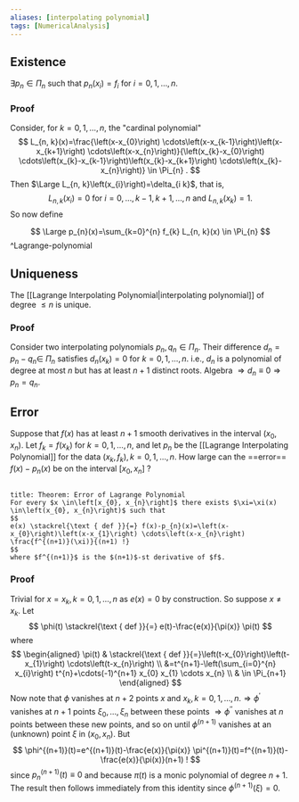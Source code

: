```yaml
---
aliases: [interpolating polynomial]
tags: [NumericalAnalysis]
---
```


## Existence 
$\exists p_{n} \in \Pi_{n}$ such that $p_{n}\left(x_{i}\right)=f_{i}$ for $i=0,1, \ldots, n$.
### Proof
Consider, for $k=0,1, \ldots, n$, the "cardinal polynomial"
$$
L_{n, k}(x)=\frac{\left(x-x_{0}\right) \cdots\left(x-x_{k-1}\right)\left(x-x_{k+1}\right) \cdots\left(x-x_{n}\right)}{\left(x_{k}-x_{0}\right) \cdots\left(x_{k}-x_{k-1}\right)\left(x_{k}-x_{k+1}\right) \cdots\left(x_{k}-x_{n}\right)} \in \Pi_{n} .
$$
Then $\Large L_{n, k}\left(x_{i}\right)=\delta_{i k}$, that is,
$$
L_{n, k}\left(x_{i}\right)=0 \text { for } i=0, \ldots, k-1, k+1, \ldots, n \text { and } L_{n, k}\left(x_{k}\right)=1 \text {. }
$$
So now define

$$
\Large
p_{n}(x)=\sum_{k=0}^{n} f_{k} L_{n, k}(x) \in \Pi_{n}
$$
^Lagrange-polynomial

## Uniqueness
The [[Lagrange Interpolating Polynomial|interpolating polynomial]] of degree $\leq n$ is unique.
### Proof
Consider two interpolating polynomials $p_{n}, q_{n} \in \Pi_{n}$. Their difference $d_{n}=p_{n}-q_{n} \in$ $\Pi_{n}$ satisfies $d_{n}\left(x_{k}\right)=0$ for $k=0,1, \ldots, n$. i.e., $d_{n}$ is a polynomial of degree at most $n$ but has at least $n+1$ distinct roots. Algebra $\Longrightarrow d_{n} \equiv 0 \Longrightarrow p_{n}=q_{n}$.

## Error
Suppose that $f(x)$ has at least $n+1$ smooth derivatives in the interval $\left(x_{0}, x_{n}\right)$. Let $f_{k}=f\left(x_{k}\right)$ for $k=0,1, \ldots, n$, and let $p_{n}$ be the [[Lagrange Interpolating Polynomial]] for the data $\left(x_{k}, f_{k}\right), k=0,1, \ldots, n$.
How large can the ==error== $f(x)-p_{n}(x)$ be on the interval $\left[x_{0}, x_{n}\right]$ ?

```ad-theorem

title: Theorem: Error of Lagrange Polynomial
For every $x \in\left[x_{0}, x_{n}\right]$ there exists $\xi=\xi(x) \in\left(x_{0}, x_{n}\right)$ such that
$$
e(x) \stackrel{\text { def }}{=} f(x)-p_{n}(x)=\left(x-x_{0}\right)\left(x-x_{1}\right) \cdots\left(x-x_{n}\right) \frac{f^{(n+1)}(\xi)}{(n+1) !}
$$
where $f^{(n+1)}$ is the $(n+1)$-st derivative of $f$.
```
### Proof
Trivial for $x=x_{k}, k=0,1, \ldots, n$ as $e(x)=0$ by construction.
So suppose $x \neq x_{k}$. Let
$$
\phi(t) \stackrel{\text { def }}{=} e(t)-\frac{e(x)}{\pi(x)} \pi(t)
$$
where
$$
\begin{aligned}
\pi(t) & \stackrel{\text { def }}{=}\left(t-x_{0}\right)\left(t-x_{1}\right) \cdots\left(t-x_{n}\right) \\
&=t^{n+1}-\left(\sum_{i=0}^{n} x_{i}\right) t^{n}+\cdots(-1)^{n+1} x_{0} x_{1} \cdots x_{n} \\
& \in \Pi_{n+1}
\end{aligned}
$$
Now note that $\phi$ vanishes at $n+2$ points $x$ and $x_{k}, k=0,1, \ldots, n . \Longrightarrow \phi^{\prime}$ vanishes at $n+1$ points $\xi_{0}, \ldots, \xi_{n}$ between these points $\Longrightarrow \phi^{\prime \prime}$ vanishes at $n$ points between these new points, and so on until $\phi^{(n+1)}$ vanishes at an (unknown) point $\xi$ in $\left(x_{0}, x_{n}\right)$. But
$$
\phi^{(n+1)}(t)=e^{(n+1)}(t)-\frac{e(x)}{\pi(x)} \pi^{(n+1)}(t)=f^{(n+1)}(t)-\frac{e(x)}{\pi(x)}(n+1) !
$$
since $p_{n}^{(n+1)}(t) \equiv 0$ and because $\pi(t)$ is a monic polynomial of degree $n+1$. The result then follows immediately from this identity since $\phi^{(n+1)}(\xi)=0$.